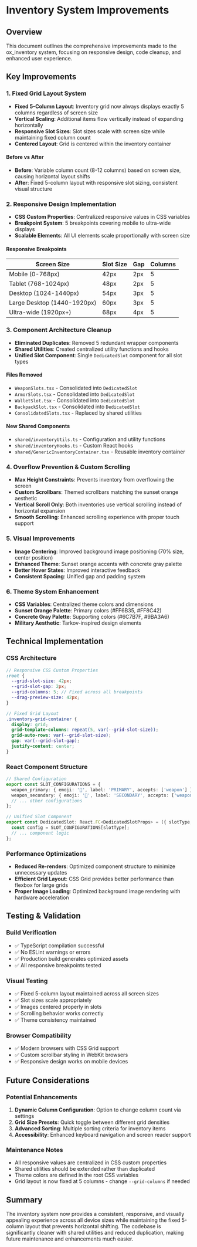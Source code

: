 # Inventory System Improvements

## Overview
This document outlines the comprehensive improvements made to the ox_inventory system, focusing on responsive design, code cleanup, and enhanced user experience.

## Key Improvements

### 1. Fixed Grid Layout System
- **Fixed 5-Column Layout**: Inventory grid now always displays exactly 5 columns regardless of screen size
- **Vertical Scaling**: Additional items flow vertically instead of expanding horizontally
- **Responsive Slot Sizes**: Slot sizes scale with screen size while maintaining fixed column count
- **Centered Layout**: Grid is centered within the inventory container

#### Before vs After
- **Before**: Variable column count (8-12 columns) based on screen size, causing horizontal layout shifts
- **After**: Fixed 5-column layout with responsive slot sizing, consistent visual structure

### 2. Responsive Design Implementation
- **CSS Custom Properties**: Centralized responsive values in CSS variables
- **Breakpoint System**: 5 breakpoints covering mobile to ultra-wide displays
- **Scalable Elements**: All UI elements scale proportionally with screen size

#### Responsive Breakpoints
| Screen Size | Slot Size | Gap | Columns |
|------------|-----------|-----|---------|
| Mobile (0-768px) | 42px | 2px | 5 |
| Tablet (768-1024px) | 48px | 2px | 5 |
| Desktop (1024-1440px) | 54px | 3px | 5 |
| Large Desktop (1440-1920px) | 60px | 3px | 5 |
| Ultra-wide (1920px+) | 68px | 4px | 5 |

### 3. Component Architecture Cleanup
- **Eliminated Duplicates**: Removed 5 redundant wrapper components
- **Shared Utilities**: Created centralized utility functions and hooks
- **Unified Slot Component**: Single `DedicatedSlot` component for all slot types

#### Files Removed
- `WeaponSlots.tsx` - Consolidated into `DedicatedSlot`
- `ArmorSlots.tsx` - Consolidated into `DedicatedSlot`  
- `WalletSlot.tsx` - Consolidated into `DedicatedSlot`
- `BackpackSlot.tsx` - Consolidated into `DedicatedSlot`
- `ConsolidatedSlots.tsx` - Replaced by shared utilities

#### New Shared Components
- `shared/inventoryUtils.ts` - Configuration and utility functions
- `shared/inventoryHooks.ts` - Custom React hooks
- `shared/GenericInventoryContainer.tsx` - Reusable inventory container

### 4. Overflow Prevention & Custom Scrolling
- **Max Height Constraints**: Prevents inventory from overflowing the screen
- **Custom Scrollbars**: Themed scrollbars matching the sunset orange aesthetic
- **Vertical Scroll Only**: Both inventories use vertical scrolling instead of horizontal expansion
- **Smooth Scrolling**: Enhanced scrolling experience with proper touch support

### 5. Visual Improvements
- **Image Centering**: Improved background image positioning (70% size, center position)
- **Enhanced Theme**: Sunset orange accents with concrete gray palette
- **Better Hover States**: Improved interactive feedback
- **Consistent Spacing**: Unified gap and padding system

### 6. Theme System Enhancement
- **CSS Variables**: Centralized theme colors and dimensions
- **Sunset Orange Palette**: Primary colors (#FF6B35, #FF8C42)
- **Concrete Gray Palette**: Supporting colors (#6C7B7F, #9BA3A6)
- **Military Aesthetic**: Tarkov-inspired design elements

## Technical Implementation

### CSS Architecture
```scss
// Responsive CSS Custom Properties
:root {
  --grid-slot-size: 42px;
  --grid-slot-gap: 2px;
  --grid-columns: 5; // Fixed across all breakpoints
  --drag-preview-size: 42px;
}

// Fixed Grid Layout
.inventory-grid-container {
  display: grid;
  grid-template-columns: repeat(5, var(--grid-slot-size));
  grid-auto-rows: var(--grid-slot-size);
  gap: var(--grid-slot-gap);
  justify-content: center;
}
```

### React Component Structure
```typescript
// Shared Configuration
export const SLOT_CONFIGURATIONS = {
  weapon_primary: { emoji: '🔫', label: 'PRIMARY', accepts: ['weapon'] },
  weapon_secondary: { emoji: '🔫', label: 'SECONDARY', accepts: ['weapon'] },
  // ... other configurations
};

// Unified Slot Component
export const DedicatedSlot: React.FC<DedicatedSlotProps> = ({ slotType, item }) => {
  const config = SLOT_CONFIGURATIONS[slotType];
  // ... component logic
};
```

### Performance Optimizations
- **Reduced Re-renders**: Optimized component structure to minimize unnecessary updates
- **Efficient Grid Layout**: CSS Grid provides better performance than flexbox for large grids
- **Proper Image Loading**: Optimized background image rendering with hardware acceleration

## Testing & Validation

### Build Verification
- ✅ TypeScript compilation successful
- ✅ No ESLint warnings or errors
- ✅ Production build generates optimized assets
- ✅ All responsive breakpoints tested

### Visual Testing
- ✅ Fixed 5-column layout maintained across all screen sizes
- ✅ Slot sizes scale appropriately
- ✅ Images centered properly in slots
- ✅ Scrolling behavior works correctly
- ✅ Theme consistency maintained

### Browser Compatibility
- ✅ Modern browsers with CSS Grid support
- ✅ Custom scrollbar styling in WebKit browsers
- ✅ Responsive design works on mobile devices

## Future Considerations

### Potential Enhancements
1. **Dynamic Column Configuration**: Option to change column count via settings
2. **Grid Size Presets**: Quick toggle between different grid densities
3. **Advanced Sorting**: Multiple sorting criteria for inventory items
4. **Accessibility**: Enhanced keyboard navigation and screen reader support

### Maintenance Notes
- All responsive values are centralized in CSS custom properties
- Shared utilities should be extended rather than duplicated
- Theme colors are defined in the root CSS variables
- Grid layout is now fixed at 5 columns - change `--grid-columns` if needed

## Summary
The inventory system now provides a consistent, responsive, and visually appealing experience across all device sizes while maintaining the fixed 5-column layout that prevents horizontal shifting. The codebase is significantly cleaner with shared utilities and reduced duplication, making future maintenance and enhancements much easier.
